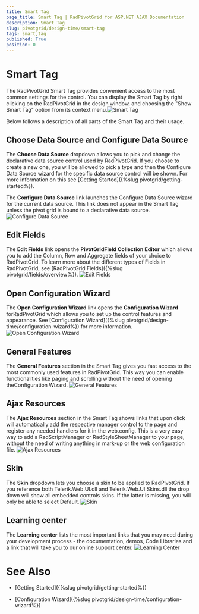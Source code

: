 ```yaml
---
title: Smart Tag
page_title: Smart Tag | RadPivotGrid for ASP.NET AJAX Documentation
description: Smart Tag
slug: pivotgrid/design-time/smart-tag
tags: smart,tag
published: True
position: 0
---
```


# Smart Tag



The RadPivotGrid Smart Tag provides convenient access to the most common settings for the	control. You can display the Smart Tag by right clicking on the RadPivotGrid in the design window,	and choosing the "Show Smart Tag" option from its context menu.![Smart Tag](images/pivotgrid-design-time-smarttag.png)

Below follows a description of all parts	of the Smart Tag and their usage.

## Choose Data Source and Configure Data Source

The **Choose Data Source** dropdown allows you to pick and change the declarative data source control used by RadPivotGrid. If you choose to create a new one, you will be allowed to pick a type and then the Configure Data Source wizard for the specific data source control will be shown. For more information on this see [Getting Started]({%slug pivotgrid/getting-started%}).

The **Configure Data Source** link launches the Configure Data Source wizard for the current data source. This link does not appear in the Smart Tag unless the pivot grid is bound to a declarative data source.
![Configure Data Source](images/pivotgrid-design-time-smarttag_1.png)

## Edit Fields

The **Edit Fields** link opens the **PivotGridField Collection Editor** which allows you to add the Column, Row and Aggregate fields of your choice to RadPivotGrid. To learn more about the different types of Fields in RadPivotGrid, see [RadPivotGrid Fields]({%slug pivotgrid/fields/overview%}).
![Edit Fields](images/pivotgrid-design-time-smarttag_2.png)

## Open Configuration Wizard

The **Open Configuration Wizard** link opens the **Configuration Wizard** forRadPivotGrid which allows you to set up the control features and appearance. See [Configuration Wizard]({%slug pivotgrid/design-time/configuration-wizard%}) for more information.
![Open Configuration Wizard](images/pivotgrid-design-time-smarttag_3.png)

## General Features

The **General Features** section in the Smart Tag gives you fast access to the most commonly used features in RadPivotGrid. This way you can enable functionalities like paging and scrolling without the need of opening theConfiguration Wizard.
![General Features](images/pivotgrid-design-time-smarttag_4.png)

## Ajax Resources

The **Ajax Resources** section in the Smart Tag shows links that upon click will automatically add the respective manager control to the page and register any needed handlers for it in the web.config. This is a very easy way to add a RadScriptManager or RadStyleSheetManager to your page, without the need of writing anything in mark-up or the web configuration file.
![Ajax Resources](images/pivotgrid-design-time-smarttag_5.png)

## Skin

The **Skin** dropdown lets you choose a skin to be applied to RadPivotGrid. If you reference both Telerik.Web.UI.dll and Telerik.Web.UI.Skins.dll the drop down will show all embedded controls skins. If the latter is missing, you will only be able to select Default.
![Skin](images/pivotgrid-design-time-smarttag_6.png)

## Learning center

The **Learning center** lists the most important links that you may need during your development process - the documentation, demos, Code Libraries and a link that will take you to our online support center.
![Learning Center](images/pivotgrid-design-time-smarttag_7.png)

# See Also

 * [Getting Started]({%slug pivotgrid/getting-started%})

 * [Configuration Wizard]({%slug pivotgrid/design-time/configuration-wizard%})
